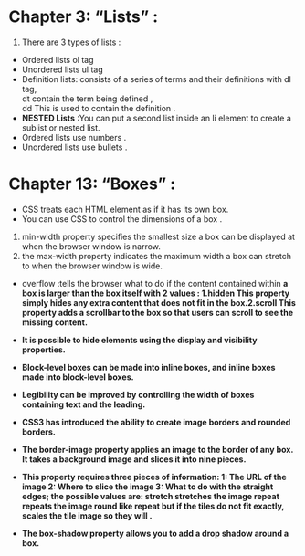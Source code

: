 
# Chapter 3: “Lists” :
1. There are 3 types of lists :
- Ordered lists ol tag
- Unordered lists  ul tag
- Definition lists: consists of a series of terms and their definitions with dl tag, <br>  dt contain the term being defined , <br> dd This is used to contain the definition .
- **NESTED Lists** :You can put a second list inside an li element to create a sublist or nested list.
- Ordered lists use numbers .
- Unordered lists use bullets .
# Chapter 13: “Boxes” :
- CSS treats each HTML element as if it has its own box. 
- You can use CSS to control the dimensions of a box .
1. min-width property specifies the smallest size a box can be displayed at when the browser window is narrow.
2.  the max-width property indicates the maximum width a box can stretch to when the browser window is wide.
- overflow :tells the browser what to do if the content contained within <b> a box is larger than the box itself with 2 values : 1.hidden This property simply hides any extra content that does not fit in the box.2.scroll This property adds a scrollbar to the box so that users can scroll to see the missing content.



- It is possible to hide elements using the display and  visibility properties.
- Block-level boxes can be made into inline boxes, and inline boxes made into block-level boxes.
- Legibility can be improved by controlling the width of  boxes containing text and the leading.
- CSS3 has introduced the ability to create image borders and rounded borders.
- The border-image property applies an image to the border of any box. It takes a background image and slices it into nine pieces.
- This property requires three pieces of information:
1: The URL of the image 2: Where to slice the image 3: What to do with the straight edges; the possible values are: stretch stretches the image repeat repeats the image round like repeat but if the  tiles do not fit exactly, scales  the tile image so they will .
- The box-shadow property allows you to add a drop shadow around a box.







